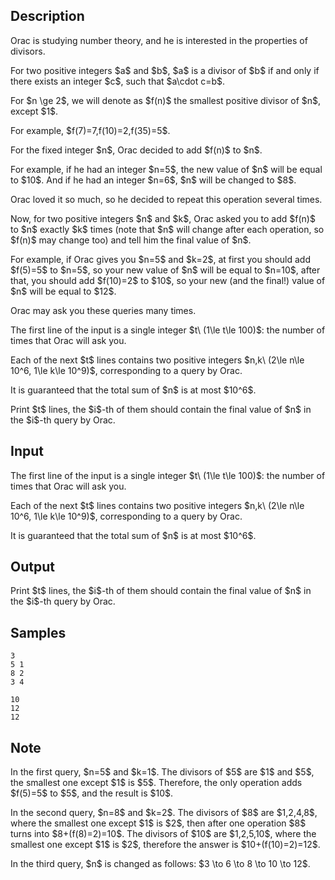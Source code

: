 ## Description

<div><p>Orac is studying number theory, and he is interested in the properties of divisors.</p><p>For two positive integers $a$ and $b$, $a$ is a divisor of $b$ if and only if there exists an integer $c$, such that $a\cdot c=b$.</p><p>For $n \ge 2$, we will denote as $f(n)$ the smallest positive divisor of $n$, except $1$.</p><p>For example, $f(7)=7,f(10)=2,f(35)=5$.</p><p>For the fixed integer $n$, Orac decided to add $f(n)$ to $n$. </p><p>For example, if he had an integer $n=5$, the new value of $n$ will be equal to $10$. And if he had an integer $n=6$, $n$ will be changed to $8$.</p><p>Orac loved it so much, so he decided to repeat this operation several times.</p><p>Now, for two positive integers $n$ and $k$, Orac asked you to add $f(n)$ to $n$ exactly $k$ times (note that $n$ will change after each operation, so $f(n)$ may change too) and tell him the final value of $n$.</p><p>For example, if Orac gives you $n=5$ and $k=2$, at first you should add $f(5)=5$ to $n=5$, so your new value of $n$ will be equal to $n=10$, after that, you should add $f(10)=2$ to $10$, so your new (and the final!) value of $n$ will be equal to $12$.</p><p>Orac may ask you these queries many times.</p></div><div class="input-specification"><p>The first line of the input is a single integer $t\ (1\le t\le 100)$: the number of times that Orac will ask you.</p><p>Each of the next $t$ lines contains two positive integers $n,k\ (2\le n\le 10^6, 1\le k\le 10^9)$, corresponding to a query by Orac.</p><p>It is guaranteed that the total sum of $n$ is at most $10^6$. </p></div><div class="output-specification"><p>Print $t$ lines, the $i$-th of them should contain the final value of $n$ in the $i$-th query by Orac.</p></div>

## Input

<p>The first line of the input is a single integer $t\ (1\le t\le 100)$: the number of times that Orac will ask you.</p><p>Each of the next $t$ lines contains two positive integers $n,k\ (2\le n\le 10^6, 1\le k\le 10^9)$, corresponding to a query by Orac.</p><p>It is guaranteed that the total sum of $n$ is at most $10^6$. </p>

## Output

<p>Print $t$ lines, the $i$-th of them should contain the final value of $n$ in the $i$-th query by Orac.</p>

## Samples

```input1
3
5 1
8 2
3 4
```

```output1
10
12
12
```




## Note

<p>In the first query, $n=5$ and $k=1$. The divisors of $5$ are $1$ and $5$, the smallest one except $1$ is $5$. Therefore, the only operation adds $f(5)=5$ to $5$, and the result is $10$.</p><p>In the second query, $n=8$ and $k=2$. The divisors of $8$ are $1,2,4,8$, where the smallest one except $1$ is $2$, then after one operation $8$ turns into $8+(f(8)=2)=10$. The divisors of $10$ are $1,2,5,10$, where the smallest one except $1$ is $2$, therefore the answer is $10+(f(10)=2)=12$.</p><p>In the third query, $n$ is changed as follows: $3 \to 6 \to 8 \to 10 \to 12$.</p>
